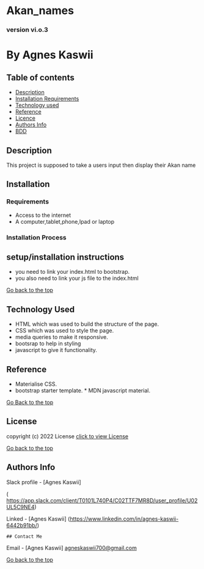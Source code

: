 # Akan_names

### version vi.o.3

# By Agnes Kaswii
## Table of contents

+ [Description](#description)
+ [Installation Requirements](#installation)
+ [Technology used](#technology-used)
+ [Reference](#reference)
+ [Licence](#license)
+ [Authors Info](#author-Info)
+ [BDD](#bdd)

## Description
<p>This project is supposed to take a users input then display their Akan name </p>

## Installation

### Requirements
* Access to the internet
* A computer,tablet,phone,Ipad or laptop

### Installation Process

## setup/installation instructions
* you need to link your index.html to bootstrap.
* you also need to link your js file to the index.html

 [Go back to the top]( #Akan_name)

 ## Technology Used
 * HTML which was used to build the structure of the page.
 * CSS  which was used to style the page.
 * media queries to make it responsive.
 * bootsrap to help in styling
 * javascript to give it functionality.

 ## Reference
  * Materialise CSS.
   * bootstrap starter template.
    * MDN javascript material.

  [Go Back to the top]( #Akan_name)

  ## License
   copyright (c) 2022 License [click to view License](lICENSE)

   [Go back to the top](#Akan_name)

   ## Authors Info

   Slack profile - [Agnes Kaswii]

  ( https://app.slack.com/client/T0101L740P4/C02TTF7MR8D/user_profile/U02UL5C9NE4)

  Linked - [Agnes Kaswii]
  (https://www.linkedin.com/in/agnes-kaswii-6442b91bb/)

    ## Contact Me
    
  Email - [Agnes Kaswii]
  agneskaswii700@gmail.com

  [Go back to the top](#Akan_name)